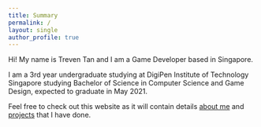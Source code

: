 ```yaml
---
title: Summary
permalink: /
layout: single
author_profile: true
---
```


Hi! My name is Treven Tan and I am a Game Developer based in Singapore.  

I am a 3rd year undergraduate studying at DigiPen Institute of Technology Singapore studying Bachelor of Science in Computer Science and Game Design, expected to graduate in May 2021.  

Feel free to check out this website as it will contain details [about me](about.md) and [projects](projects.md) that I have done.

